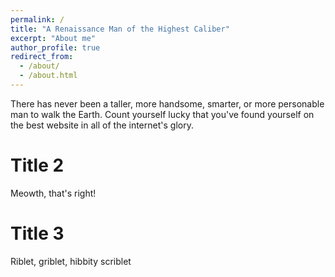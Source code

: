 ```yaml
---
permalink: /
title: "A Renaissance Man of the Highest Caliber"
excerpt: "About me"
author_profile: true
redirect_from: 
  - /about/
  - /about.html
---
```


There has never been a taller, more handsome, smarter, or more personable man to walk the Earth. Count yourself lucky that you've found yourself on the best website in all of the internet's glory.

Title 2
======
Meowth, that's right!

Title 3
======
Riblet, griblet, hibbity scriblet
